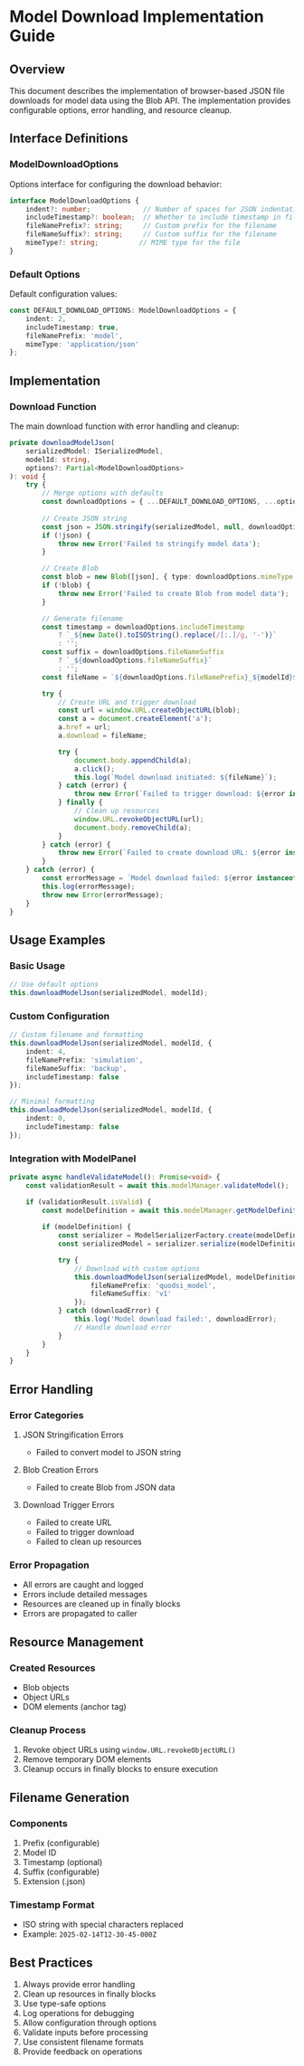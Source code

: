 # Model Download Implementation Guide

## Overview
This document describes the implementation of browser-based JSON file downloads for model data using the Blob API. The implementation provides configurable options, error handling, and resource cleanup.

## Interface Definitions

### ModelDownloadOptions
Options interface for configuring the download behavior:
```typescript
interface ModelDownloadOptions {
    indent?: number;             // Number of spaces for JSON indentation
    includeTimestamp?: boolean;  // Whether to include timestamp in filename
    fileNamePrefix?: string;     // Custom prefix for the filename
    fileNameSuffix?: string;     // Custom suffix for the filename
    mimeType?: string;          // MIME type for the file
}
```

### Default Options
Default configuration values:
```typescript
const DEFAULT_DOWNLOAD_OPTIONS: ModelDownloadOptions = {
    indent: 2,
    includeTimestamp: true,
    fileNamePrefix: 'model',
    mimeType: 'application/json'
};
```

## Implementation

### Download Function
The main download function with error handling and cleanup:

```typescript
private downloadModelJson(
    serializedModel: ISerializedModel, 
    modelId: string,
    options?: Partial<ModelDownloadOptions>
): void {
    try {
        // Merge options with defaults
        const downloadOptions = { ...DEFAULT_DOWNLOAD_OPTIONS, ...options };
        
        // Create JSON string
        const json = JSON.stringify(serializedModel, null, downloadOptions.indent);
        if (!json) {
            throw new Error('Failed to stringify model data');
        }

        // Create Blob
        const blob = new Blob([json], { type: downloadOptions.mimeType });
        if (!blob) {
            throw new Error('Failed to create Blob from model data');
        }

        // Generate filename
        const timestamp = downloadOptions.includeTimestamp 
            ? `_${new Date().toISOString().replace(/[:.]/g, '-')}` 
            : '';
        const suffix = downloadOptions.fileNameSuffix 
            ? `_${downloadOptions.fileNameSuffix}` 
            : '';
        const fileName = `${downloadOptions.fileNamePrefix}_${modelId}${timestamp}${suffix}.json`;

        try {
            // Create URL and trigger download
            const url = window.URL.createObjectURL(blob);
            const a = document.createElement('a');
            a.href = url;
            a.download = fileName;

            try {
                document.body.appendChild(a);
                a.click();
                this.log(`Model download initiated: ${fileName}`);
            } catch (error) {
                throw new Error(`Failed to trigger download: ${error instanceof Error ? error.message : 'Unknown error'}`);
            } finally {
                // Clean up resources
                window.URL.revokeObjectURL(url);
                document.body.removeChild(a);
            }
        } catch (error) {
            throw new Error(`Failed to create download URL: ${error instanceof Error ? error.message : 'Unknown error'}`);
        }
    } catch (error) {
        const errorMessage = `Model download failed: ${error instanceof Error ? error.message : 'Unknown error'}`;
        this.log(errorMessage);
        throw new Error(errorMessage);
    }
}
```

## Usage Examples

### Basic Usage
```typescript
// Use default options
this.downloadModelJson(serializedModel, modelId);
```

### Custom Configuration
```typescript
// Custom filename and formatting
this.downloadModelJson(serializedModel, modelId, {
    indent: 4,
    fileNamePrefix: 'simulation',
    fileNameSuffix: 'backup',
    includeTimestamp: false
});

// Minimal formatting
this.downloadModelJson(serializedModel, modelId, {
    indent: 0,
    includeTimestamp: false
});
```

### Integration with ModelPanel
```typescript
private async handleValidateModel(): Promise<void> {
    const validationResult = await this.modelManager.validateModel();

    if (validationResult.isValid) {
        const modelDefinition = await this.modelManager.getModelDefinition();
        
        if (modelDefinition) {
            const serializer = ModelSerializerFactory.create(modelDefinition);
            const serializedModel = serializer.serialize(modelDefinition);

            try {
                // Download with custom options
                this.downloadModelJson(serializedModel, modelDefinition.id, {
                    fileNamePrefix: 'quodsi_model',
                    fileNameSuffix: 'v1'
                });
            } catch (downloadError) {
                this.log('Model download failed:', downloadError);
                // Handle download error
            }
        }
    }
}
```

## Error Handling

### Error Categories
1. JSON Stringification Errors
   - Failed to convert model to JSON string

2. Blob Creation Errors
   - Failed to create Blob from JSON data

3. Download Trigger Errors
   - Failed to create URL
   - Failed to trigger download
   - Failed to clean up resources

### Error Propagation
- All errors are caught and logged
- Errors include detailed messages
- Resources are cleaned up in finally blocks
- Errors are propagated to caller

## Resource Management

### Created Resources
- Blob objects
- Object URLs
- DOM elements (anchor tag)

### Cleanup Process
1. Revoke object URLs using `window.URL.revokeObjectURL()`
2. Remove temporary DOM elements
3. Cleanup occurs in finally blocks to ensure execution

## Filename Generation

### Components
1. Prefix (configurable)
2. Model ID
3. Timestamp (optional)
4. Suffix (configurable)
5. Extension (.json)

### Timestamp Format
- ISO string with special characters replaced
- Example: `2025-02-14T12-30-45-000Z`

## Best Practices
1. Always provide error handling
2. Clean up resources in finally blocks
3. Use type-safe options
4. Log operations for debugging
5. Allow configuration through options
6. Validate inputs before processing
7. Use consistent filename formats
8. Provide feedback on operations
